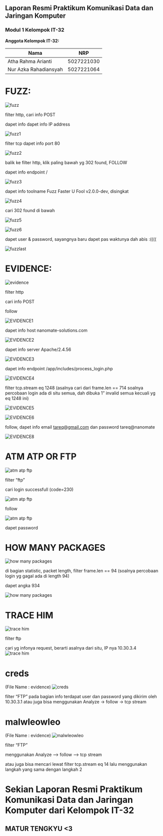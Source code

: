 ## Laporan Resmi Praktikum Komunikasi Data dan Jaringan Komputer  
### Modul 1 Kelompok IT-32

**Anggota Kelompok IT-32:**

| Nama                      | NRP        |
|---------------------------|------------|
|Atha Rahma Arianti         | 5027221030 |
|Nur Azka Rahadiansyah      | 5027221064 |



# **FUZZ:**

![fuzz](fuzz.jpg)

filter http, cari info POST

dapet info dapet info IP address 

![fuzz1](fuzz1.png)

filter tcp
dapet info port 80 

![fuzz2](fuzz2.png)

balik ke filter http, klik paling bawah yg 302 found, FOLLOW 


dapet info endpoint / 

![fuzz3](fuzz3.png)


dapet info toolname Fuzz Faster U Fool v2.0.0-dev, disingkat 

![fuzz4](fuzz4.png)


cari 302 found di bawah 

![fuzz5](fuzz5.png)

![fuzz6](fuzz6.png)

dapet user & password, sayangnya baru dapet pas waktunya dah abis :((((

![fuzzlast](fuzzlast.png)



# **EVIDENCE:** 

![evidence](evidence.jpg)

filter http

cari info POST

follow 

![EVIDENCE1](EVIDENCE1.png)

dapet info host nanomate-solutions.com 

![EVIDENCE2](EVIDENCE2.png)

dapet info server Apache/2.4.56 

![EVIDENCE3](EVIDENCE3.png)

dapet info endpoint /app/includes/process_login.php 

![EVIDENCE4](EVIDENCE4.png)

filter tcp.stream eq 1248 (asalnya cari dari frame.len == 714 soalnya percobaan login ada di situ semua, dah dibuka 1” invalid semua kecuali yg eq 1248 ini) 

![EVIDENCE5](EVIDENCE5.png)

![EVIDENCE6](EVIDENCE6.png)

follow, dapet info email tareq@gmail.com dan password tareq@nanomate 

![EVIDENCE8](EVIDENCE8.png)




# **ATM ATP OR FTP**

![atm atp ftp](atmatpftp.jpg)

filter “ftp”

cari login successfull (code=230) 

![atm atp ftp](atmatpftp0.png)

follow

![atm atp ftp](atmatpftp1.png)

dapet password 



# **HOW MANY PACKAGES**
![how many packages](howmanypackages.jpg)

di bagian statistic, packet length, filter frame.len == 94 (soalnya percobaan login yg gagal ada di length 94)

dapet angka 934 

![how many packages](HOWMANYPACKAGES.png)





# **TRACE HIM**
![trace him](tracehim.jpg)

filter ftp

cari yg infonya request, berarti asalnya dari situ, IP nya 10.30.3.4 
![trace him](tracehim1.png)




# **creds**
(File Name : evidence)
![creds](creds.jpg)

filter “FTP” 
pada bagian info terdapat user dan password yang dikirim oleh 10.30.3.1
atau juga bisa menggunakan Analyze -> follow -> tcp stream




# **malwleowleo**
(File Name : evidence)
![malwleowleo](malwleowleo.jpg)




filter “FTP” 

menggunakan Analyze --> follow --> tcp stream

atau juga bisa mencari lewat filter tcp.stream eq 14 lalu menggunakan langkah yang sama dengan langkah 2



# **Sekian Laporan Resmi Praktikum Komunikasi Data dan Jaringan Komputer dari Kelompok IT-32**
## MATUR TENGKYU <3
